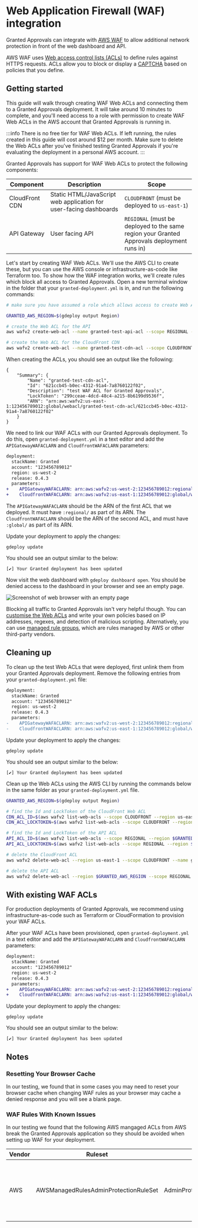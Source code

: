 # Web Application Firewall (WAF) integration

Granted Approvals can integrate with [AWS WAF](https://aws.amazon.com/waf/) to allow additional network protection in front of the web dashboard and API.

AWS WAF uses [Web access control lists (ACLs)](https://docs.aws.amazon.com/waf/latest/developerguide/web-acl.html) to define rules against HTTPS requests. ACLs allow you to block or display a [CAPTCHA](https://en.wikipedia.org/wiki/CAPTCHA) based on policies that you define.

## Getting started

This guide will walk through creating WAF Web ACLs and connecting them to a Granted Approvals deployment. It will take around 10 minutes to complete, and you'll need access to a role with permission to create WAF Web ACLs in the AWS account that Granted Approvals is running in.

:::info
There is no free tier for WAF Web ACLs. If left running, the rules created in this guide will cost around $12 per month. Make sure to delete the Web ACLs after you've finished testing Granted Approvals if you're evaluating the deployment in a personal AWS account.
:::

Granted Approvals has support for WAF Web ACLs to protect the following components:

| Component      | Description                                                       | Scope                                                                                      |
| -------------- | ----------------------------------------------------------------- | ------------------------------------------------------------------------------------------ |
| CloudFront CDN | Static HTML/JavaScript web application for user-facing dashboards | `CLOUDFRONT` (must be deployed to `us-east-1`)                                             |
| API Gateway    | User facing API                                                   | `REGIONAL` (must be deployed to the same region your Granted Approvals deployment runs in) |

Let's start by creating WAF Web ACLs. We'll use the AWS CLI to create these, but you can use the AWS console or infrastructure-as-code like Terraform too. To show how the WAF integration works, we'll create rules which block all access to Granted Approvals. Open a new terminal window in the folder that your `granted-deployment.yml` is in, and run the following commands:

```bash
# make sure you have assumed a role which allows access to create Web ACLs in the AWS account that Granted Approvals is running in

GRANTED_AWS_REGION=$(gdeploy output Region)

# create the Web ACL for the API
aws wafv2 create-web-acl --name granted-test-api-acl --scope REGIONAL --region=$GRANTED_AWS_REGION --default-action Block={} --description "test WAF ACL for Granted Approvals" --visibility-config SampledRequestsEnabled=false,CloudWatchMetricsEnabled=false,MetricName=granted-test-api-acl

# create the Web ACL for the CloudFront CDN
aws wafv2 create-web-acl --name granted-test-cdn-acl --scope CLOUDFRONT --region=us-east-1 --default-action Block={} --description "test WAF ACL for Granted Approvals" --visibility-config SampledRequestsEnabled=false,CloudWatchMetricsEnabled=false,MetricName=granted-test-cdn-acl
```

When creating the ACLs, you should see an output like the following:

```
{
    "Summary": {
        "Name": "granted-test-cdn-acl",
        "Id": "621ccb45-b0ec-4312-91a4-7a8760122f02",
        "Description": "test WAF ACL for Granted Approvals",
        "LockToken": "299cceae-4dcd-48c4-a215-8b6199d9536f",
        "ARN": "arn:aws:wafv2:us-east-1:123456789012:global/webacl/granted-test-cdn-acl/621ccb45-b0ec-4312-91a4-7a8760122f02"
    }
}
```

We need to link our WAF ACLs with our Granted Approvals deployment. To do this, open `granted-deployment.yml` in a text editor and add the `APIGatewayWAFACLARN` and `CloudfrontWAFACLARN` parameters:

```diff
deployment:
  stackName: Granted
  account: "123456789012"
  region: us-west-2
  release: 0.4.3
  parameters:
+    APIGatewayWAFACLARN: arn:aws:wafv2:us-west-2:123456789012:regional/webacl/acl-name/d34e51bd-df7f-41a3-93d1-4735efb5af4c
+    CloudfrontWAFACLARN: arn:aws:wafv2:us-east-1:123456789012:global/webacl/cloudfront-acl-name/ebdf717e-7d52-458f-ab78-caa45b2d7b57
```

The `APIGatewayWAFACLARN` should be the ARN of the first ACL that we deployed. It must have `:regional/` as part of its ARN. The `CloudfrontWAFACLARN` should be the ARN of the second ACL, and must have `:global/` as part of its ARN.

Update your deployment to apply the changes:

```
gdeploy update
```

You should see an output similar to the below:

```
[✔] Your Granted deployment has been updated
```

Now visit the web dashboard with `gdeploy dashboard open`. You should be denied access to the dashboard in your browser and see an empty page.

![Screenshot of web browser with an empty page](/img/waf/blocked.png)

Blocking all traffic to Granted Approvals isn't very helpful though. You can [customise the Web ACLs](https://docs.aws.amazon.com/waf/latest/developerguide/web-acl.html) and write your own policies based on IP addresses, regexes, and detection of malicious scripting. Alternatively, you can use [managed rule groups](https://docs.aws.amazon.com/waf/latest/developerguide/waf-managed-rule-groups.html), which are rules managed by AWS or other third-party vendors.

## Cleaning up

To clean up the test Web ACLs that were deployed, first unlink them from your Granted Approvals deployment. Remove the following entries from your `granted-deployment.yml` file:

```diff
deployment:
  stackName: Granted
  account: "123456789012"
  region: us-west-2
  release: 0.4.3
  parameters:
-    APIGatewayWAFACLARN: arn:aws:wafv2:us-west-2:123456789012:regional/webacl/acl-name/d34e51bd-df7f-41a3-93d1-4735efb5af4c
-    CloudfrontWAFACLARN: arn:aws:wafv2:us-east-1:123456789012:global/webacl/cloudfront-acl-name/ebdf717e-7d52-458f-ab78-caa45b2d7b57
```

Update your deployment to apply the changes:

```
gdeploy update
```

You should see an output similar to the below:

```
[✔] Your Granted deployment has been updated
```

Clean up the Web ACLs using the AWS CLI by running the commands below in the same folder as your `granted-deployment.yml` file.

```bash
GRANTED_AWS_REGION=$(gdeploy output Region)

# find the Id and LockToken of the CloudFront Web ACL
CDN_ACL_ID=$(aws wafv2 list-web-acls --scope CLOUDFRONT --region us-east-1 --query 'WebACLs[?Name==`granted-test-cdn-acl`] | [0].Id' --output text)
CDN_ACL_LOCKTOKEN=$(aws wafv2 list-web-acls --scope CLOUDFRONT --region us-east-1 --query 'WebACLs[?Name==`granted-test-cdn-acl`] | [0].LockToken' --output text)

# find the Id and LockToken of the API ACL
API_ACL_ID=$(aws wafv2 list-web-acls --scope REGIONAL --region $GRANTED_AWS_REGION --query 'WebACLs[?Name==`granted-test-api-acl`] | [0].Id' --output text)
API_ACL_LOCKTOKEN=$(aws wafv2 list-web-acls --scope REGIONAL --region $GRANTED_AWS_REGION --query 'WebACLs[?Name==`granted-test-api-acl`] | [0].LockToken' --output text)

# delete the CloudFront ACL
aws wafv2 delete-web-acl --region us-east-1 --scope CLOUDFRONT --name granted-test-api-acl --id $CDN_ACL_ID --lock-token $CDN_ACL_LOCKTOKEN

# delete the API ACL
aws wafv2 delete-web-acl --region $GRANTED_AWS_REGION --scope REGIONAL --name granted-test-api-acl --id $API_ACL_ID --lock-token $API_ACL_LOCKTOKEN
```

## With existing WAF ACLs

For production deployments of Granted Approvals, we recommend using infrastructure-as-code such as Terraform or CloudFormation to provision your WAF ACLs.

After your WAF ACLs have been provisioned, open `granted-deployment.yml` in a text editor and add the `APIGatewayWAFACLARN` and `CloudfrontWAFACLARN` parameters:

```diff
deployment:
  stackName: Granted
  account: "123456789012"
  region: us-west-2
  release: 0.4.3
  parameters:
+    APIGatewayWAFACLARN: arn:aws:wafv2:us-west-2:123456789012:regional/webacl/acl-name/d34e51bd-df7f-41a3-93d1-4735efb5af4c
+    CloudfrontWAFACLARN: arn:aws:wafv2:us-east-1:123456789012:global/webacl/cloudfront-acl-name/ebdf717e-7d52-458f-ab78-caa45b2d7b57
```

Update your deployment to apply the changes:

```
gdeploy update
```

You should see an output similar to the below:

```
[✔] Your Granted deployment has been updated
```

## Notes

### Resetting Your Browser Cache

In our testing, we found that in some cases you may need to reset your browser cache when changing WAF rules as your browser may cache a denied response and you will see a blank page.

### WAF Rules With Known Issues

In our testing we found that the following AWS mangaged ACLs from AWS break the Granted Approvals application so they should be avoided when setting up WAF for your deployment.

| Vendor | Ruleset                               | Rule                    | Reason                                                                              |
| ------ | ------------------------------------- | ----------------------- | ----------------------------------------------------------------------------------- |
| AWS    | AWSManagedRulesAdminProtectionRuleSet | AdminProtection_URIPATH | This ruleset breaks Granted Approvals entirely as it blocks our /api/v1/admin calls |
